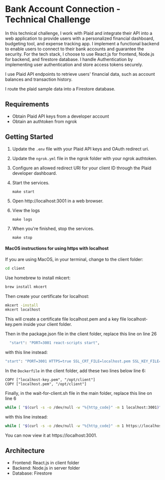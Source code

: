 # Bank Account Connection - Technical Challenge

In this technical challenge, I work with Plaid and integrate their API into a web application to provide users with a personalized financial dashboard, budgeting tool, and expense tracking app. I implement a functional backend to enable users to connect to their bank accounts and guarantee the security. For the tech stack, I choose to use React.js for frontend, Node.js for backend, and firestore database. I handle Authentication by implementing user authentication and store access tokens securely.

I use Plaid API endpoints to retrieve users' financial data, such as account balances and transaction history.

I route the plaid sample data into a Firestore database.

## Requirements

-   Obtain Plaid API keys from a developer account
-   Obtain an authtoken from ngrok

## Getting Started

1. Update the `.env` file with your Plaid API keys and OAuth redirect uri.

2. Update the `ngrok.yml` file in the ngrok folder with your ngrok authtoken. 

1. Configure an allowed redirect URI for your client ID through the Plaid developer dashboard.

1. Start the services. 
    ```shell
    make start
    ```
1. Open http://localhost:3001 in a web browser.
1. View the logs
    ```shell
    make logs
    ```
1. When you're finished, stop the services.
    ```shell
    make stop
    ```
#### MacOS instructions for using https with localhost

If you are using MacOS, in your terminal, change to the client folder:

```bash
cd client
```

Use homebrew to install mkcert:

```bash
brew install mkcert
```

Then create your certificate for localhost:

```bash
mkcert -install
mkcert localhost
```

This will create a certificate file localhost.pem and a key file localhost-key.pem inside your client folder.

Then in the package.json file in the client folder, replace this line on line 26

```bash
  "start": "PORT=3001 react-scripts start",
```

with this line instead:

```bash
"start": "PORT=3001 HTTPS=true SSL_CRT_FILE=localhost.pem SSL_KEY_FILE=localhost-key.pem react-scripts start",
```

In the `Dockerfile` in the client folder, add these two lines below line 6:

```
COPY ["localhost-key.pem", "/opt/client"]
COPY ["localhost.pem", "/opt/client"]
```

Finally, in the wait-for-client.sh file in the main folder, replace this line on line 6

```bash
while [ "$(curl -s -o /dev/null -w "%{http_code}" -m 1 localhost:3001)" != "200" ]
```

with this line instead:

```bash
while [ "$(curl -s -o /dev/null -w "%{http_code}" -m 1 https://localhost:3001)" != "200" ]
```

You can now view it at https://localhost:3001.

## Architecture

-   Frontend: React.js in client folder
-   Backend: Node.js in server folder
-   Database: Firestore
